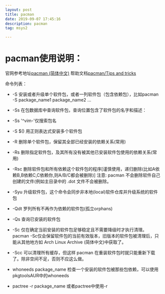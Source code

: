 ```yaml
---
layout: post
title: pacman
date: 2019-09-07 17:45:16
description: pacman
tag: msys2

---
```


# pacman使用说明：
官网参考地址[pacman (简体中文)](https://wiki.archlinux.org/index.php/Pacman_(%E7%AE%80%E4%BD%93%E4%B8%AD%E6%96%87))
帮助文档[pacman/Tips and tricks](https://wiki.archlinux.org/index.php/Pacman/Tips_and_tricks)

命令列表：
+ -S 		安装或者升级单个软件包，或者一列软件包（包含依赖包），比如pacman -S package_name1 package_name2 ...
+ -Ss 		在包数据库中查询软件包，查询位置包含了软件包的名字和描述：
+  -Ss '^vim-'仅搜索包名
+ -S $() 	用正则表达式安装多个软件包
+ -R 		删除单个软件包，保留其全部已经安装的依赖关系(常用)
+ -Rs	 	删除指定软件包，及其所有没有被其他已安装软件包使用的依赖关系(常用)
+ -Rsc 		删除软件包和所有依赖这个软件包的程序[谨慎使用，递归删除(比如A依赖B,B依赖C,C依赖你,则A/B/C都会被删除)]
注意: pacman 不会删除软件自己创建的文件(例如主目录中的 .dot 文件不会被删除。

+ -Syu		升级软件包，这个命令会同步非本地(local)软件仓库并升级系统的软件包
+ -Qdt 		罗列所有不再作为依赖的软件包(孤立orphans)
+ -Qs 		查询已安装的软件包

+ -Sc		仅在确定当前安装的软件包足够稳定且不需要降级时才执行清理。pacman -Sc仅会保留软件包的当前有效版本，旧版本的软件包被清理后，只能从其他地方如 Arch Linux Archive (简体中文)中获取了。
+ -Scc		可以清理所有缓存，但这样 pacman 在重装软件包时就只能重新下载了。除非空间不足，否则不应这么做。




+ whoneeds package_name		检查一个安装的软件包被那些包依赖，可以使用 pkgtoolsAUR中的whoneeds
+ pactree -r package_name	或者pactree中使用-r


